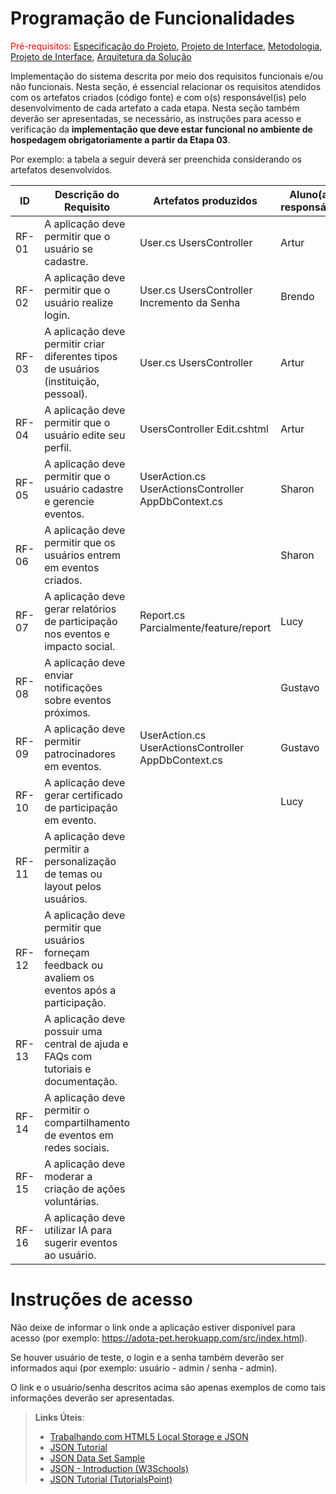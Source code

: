 # Programação de Funcionalidades

<span style="color:red">Pré-requisitos: <a href="2-Especificação do Projeto.md"> Especificação do Projeto</a></span>, <a href="3-Projeto de Interface.md"> Projeto de Interface</a>, <a href="4-Metodologia.md"> Metodologia</a>, <a href="3-Projeto de Interface.md"> Projeto de Interface</a>, <a href="5-Arquitetura da Solução.md"> Arquitetura da Solução</a>

Implementação do sistema descrita por meio dos requisitos funcionais e/ou não funcionais. Nesta seção, é essencial relacionar os requisitos atendidos com os artefatos criados (código fonte) e com o(s) responsável(is) pelo desenvolvimento de cada artefato a cada etapa. Nesta seção também deverão ser apresentadas, se necessário, as instruções para acesso e verificação da **implementação que deve estar funcional no ambiente de hospedagem obrigatoriamente a partir da Etapa 03**.

Por exemplo: a tabela a seguir deverá ser preenchida considerando os artefatos desenvolvidos.

|ID    | Descrição do Requisito  | Artefatos produzidos | Aluno(a) responsável |
|------|-----------------------------------------|----|----|
|RF-01| A aplicação deve permitir que o usuário se cadastre.  | User.cs UsersController |  Artur |
|RF-02| A aplicação deve permitir que o usuário realize login.     | User.cs UsersController Incremento da Senha |Brendo |
|RF-03| A aplicação deve permitir criar diferentes tipos de usuários (instituição, pessoal).  | User.cs UsersController |Artur|
|RF-04| A aplicação deve permitir que o usuário edite seu perfil.  | UsersController Edit.cshtml |Artur |
|RF-05| A aplicação deve permitir que o usuário cadastre e gerencie eventos.  | UserAction.cs UserActionsController AppDbContext.cs | Sharon|
|RF-06| A aplicação deve permitir que os usuários entrem em eventos criados.   |  |Sharon|
|RF-07| A aplicação deve gerar relatórios de participação nos eventos e impacto social.  | Report.cs Parcialmente/feature/report | Lucy|
|RF-08| A aplicação deve enviar notificações sobre eventos próximos.  |  |Gustavo|
|RF-09| A aplicação deve permitir patrocinadores em eventos. | UserAction.cs UserActionsController AppDbContext.cs |Gustavo|
|RF-10| A aplicação deve gerar certificado de participação em evento.  |  |Lucy|
|RF-11| A aplicação deve permitir a personalização de temas ou layout pelos usuários.  |  ||
|RF-12| A aplicação deve permitir que usuários forneçam feedback ou avaliem os eventos após a participação.  |  ||
|RF-13| A aplicação deve possuir uma central de ajuda e FAQs com tutoriais e documentação.  |  ||
|RF-14| A aplicação deve permitir o compartilhamento de eventos em redes sociais.  |  ||
|RF-15| A aplicação deve moderar a criação de ações voluntárias. |  ||
|RF-16| A aplicação deve utilizar IA para sugerir eventos ao usuário. |  ||


# Instruções de acesso

Não deixe de informar o link onde a aplicação estiver disponível para acesso (por exemplo: https://adota-pet.herokuapp.com/src/index.html).

Se houver usuário de teste, o login e a senha também deverão ser informados aqui (por exemplo: usuário - admin / senha - admin).

O link e o usuário/senha descritos acima são apenas exemplos de como tais informações deverão ser apresentadas.

> **Links Úteis**:
>
> - [Trabalhando com HTML5 Local Storage e JSON](https://www.devmedia.com.br/trabalhando-com-html5-local-storage-e-json/29045)
> - [JSON Tutorial](https://www.w3resource.com/JSON)
> - [JSON Data Set Sample](https://opensource.adobe.com/Spry/samples/data_region/JSONDataSetSample.html)
> - [JSON - Introduction (W3Schools)](https://www.w3schools.com/js/js_json_intro.asp)
> - [JSON Tutorial (TutorialsPoint)](https://www.tutorialspoint.com/json/index.htm)
